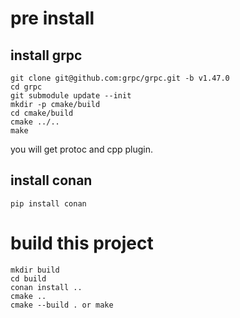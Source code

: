 # pre install

## install grpc
```
git clone git@github.com:grpc/grpc.git -b v1.47.0
cd grpc
git submodule update --init
mkdir -p cmake/build
cd cmake/build
cmake ../..
make
```
you will get protoc and cpp plugin.
## install conan
```
pip install conan
```

# build this project

```
mkdir build
cd build 
conan install ..
cmake ..
cmake --build . or make
```
